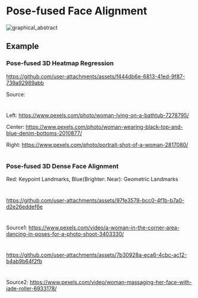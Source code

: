 # Pose-fused Face Alignment
![graphical_abstract](https://github.com/user-attachments/assets/39639ffb-4648-446d-9d7d-c9d233cc30c1)


## Example
### Pose-fused 3D Heatmap Regression

https://github.com/user-attachments/assets/f444db6e-6813-41ed-9f87-739a92989abb


Source:
#
Left: https://www.pexels.com/photo/woman-lying-on-a-bathtub-7278795/

Center: https://www.pexels.com/photo/woman-wearing-black-top-and-blue-denim-bottoms-2010877/

Right: https://www.pexels.com/photo/portrait-shot-of-a-woman-2817080/

#
### Pose-fused 3D Dense Face Alignment
Red: Keypoint Landmarks, Blue(Brighter: Near): Geometric Landmarks

#
https://github.com/user-attachments/assets/97fe3578-bcc0-4f1b-b7a0-d2e26eddef6e
#
Source1: https://www.pexels.com/video/a-woman-in-the-corner-area-dancing-in-poses-for-a-photo-shoot-3403330/

#
https://github.com/user-attachments/assets/7b30928a-eca6-4cbc-ac12-b4ab9b64f2fb
#
Source2: https://www.pexels.com/video/woman-massaging-her-face-with-jade-roller-6933178/
